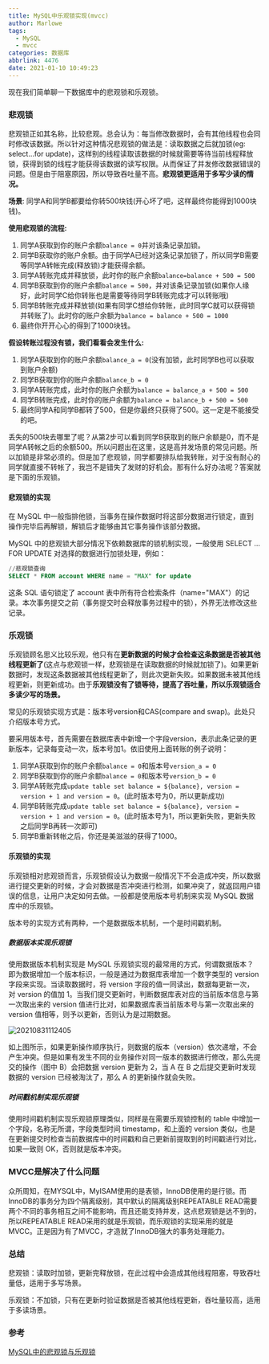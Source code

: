 ```yaml
---
title: MySQL中乐观锁实现(mvcc)
author: Marlowe
tags:
  - MySQL
  - mvcc
categories: 数据库
abbrlink: 4476
date: 2021-01-10 10:49:23
---
```

现在我们简单聊一下数据库中的悲观锁和乐观锁。
<!--more-->

### 悲观锁

悲观锁正如其名称，比较悲观。总会认为：每当修改数据时，会有其他线程也会同时修改该数据。所以针对这种情况悲观锁的做法是：读取数据之后就加锁(eg: select...for update)，这样别的线程读取该数据的时候就需要等待当前线程释放锁，获得到锁的线程才能获得该数据的读写权限。从而保证了并发修改数据错误的问题。但是由于阻塞原因，所以导致吞吐量不高。**悲观锁更适用于多写少读的情况。**


**场景**: 同学A和同学B都要给你转500块钱(开心坏了吧，这样最终你能得到1000块钱)。

**使用悲观锁的流程:**

1. 同学A获取到你的账户余额`balance = 0`并对该条记录加锁。
2. 同学B获取你的账户余额。由于同学A已经对这条记录加锁了，所以同学B需要等同学A转帐完成(释放锁)才能获得余额。
3. 同学A转账完成并释放锁，此时你的账户余额`balance=balance + 500 = 500`
4. 同学B获取到你的账户余额`balance = 500`，并对该条记录加锁(如果你人缘好，此时同学C给你转账也是需要等待同学B转账完成才可以转账哦)
5. 同学B转账完成并释放锁(如果有同学C想给你转账，此时同学C就可以获得锁并转账了)。此时你的账户余额为`balance = balance + 500 = 1000`
6. 最终你开开心心的得到了1000块钱。

**假设转账过程没有锁，我们看看会发生什么:**

1. 同学A获取到你的账户余额`balance_a = 0`(没有加锁，此时同学B也可以获取到账户余额)
2. 同学B获取到你的账户余额`balance_b = 0`
3. 同学A转账完成，此时你的账户余额为`balance = balance_a + 500 = 500`
4. 同学B转账完成，此时你的账户余额为`balance = balance_b + 500 = 500`
5. 最终同学A和同学B都转了500，但是你最终只获得了500。这一定是不能接受的吧。

丢失的500块去哪里了呢？从第2步可以看到同学B获取到的账户余额是0，而不是同学A转帐之后的余额500。所以问题出在这里，这是高并发场景的常见问题。所以加锁是非常必须的。但是加了悲观锁，同学都要排队给我转账，对于没有耐心的同学就直接不转帐了，我岂不是错失了发财的好机会。那有什么好办法呢？答案就是下面的乐观锁。

#### 悲观锁的实现

在 MySQL 中一般指排他锁，当事务在操作数据时将这部分数据进行锁定，直到操作完毕后再解锁，解锁后才能够由其它事务操作该部分数据。

MySQL 中的悲观锁大部分情况下依赖数据库的锁机制实现，一般使用 SELECT ... FOR UPDATE 对选择的数据进行加锁处理，例如：

```sql
//悲观锁查询
SELECT * FROM account WHERE name = "MAX" for update
```

这条 SQL 语句锁定了 account 表中所有符合检索条件（name="MAX"）的记录。本次事务提交之前（事务提交时会释放事务过程中的锁），外界无法修改这些记录。

### 乐观锁

乐观锁顾名思义比较乐观，他只有在**更新数据的时候才会检查这条数据是否被其他线程更新了**(这点与悲观锁一样，悲观锁是在读取数据的时候就加锁了)。如果更新数据时，发现这条数据被其他线程更新了，则此次更新失败。如果数据未被其他线程更新，则更新成功。由于**乐观锁没有了锁等待，提高了吞吐量，所以乐观锁适合多读少写的场景。**

常见的乐观锁实现方式是：版本号version和CAS(compare and swap)。此处只介绍版本号方式。

要采用版本号，首先需要在数据库表中新增一个字段version，表示此条记录的更新版本，记录每变动一次，版本号加1。依旧使用上面转账的例子说明：

1. 同学A获取到你的账户余额`balance = 0`和版本号`version_a = 0`
2. 同学B获取到你的账户余额`balance = 0`和版本号`version_b = 0`
3. 同学A转账完成`update table set balance = ${balance}, version = version + 1 and version = 0`。(此时版本号为0，所以更新成功)
4. 同学B转账完成`update table set balance = ${balance}, version = version + 1 and version = 0`。(此时版本号为1，所以更新失败，更新失败之后同学B再转一次即可)
5. 同学B重新转帐之后，你还是美滋滋的获得了1000。

#### 乐观锁的实现

乐观锁相对悲观锁而言，乐观锁假设认为数据一般情况下不会造成冲突，所以数据进行提交更新的时候，才会对数据是否冲突进行检测，如果冲突了，就返回用户错误的信息，让用户决定如何去做。一般都是使用版本号机制来实现 MySQL 数据库中的乐观锁。

版本号的实现方式有两种，一个是数据版本机制，一个是时间戳机制。

##### 数据版本实现乐观锁

使用数据版本机制实现是 MySQL 乐观锁实现的最常用的方式，何谓数据版本？即为数据增加一个版本标识，一般是通过为数据库表增加一个数字类型的 version 字段来实现。当读取数据时，将 version 字段的值一同读出，数据每更新一次，对 version 的值加 1。当我们提交更新时，判断数据库表对应的当前版本信息与第一次取出来的 version 值进行比对，如果数据库表当前版本号与第一次取出来的 version 值相等，则予以更新，否则认为是过期数据。

![20210831112405](https://aishu-marlowe.oss-cn-beijing.aliyuncs.com/20210831112405.png)

如上图所示，如果更新操作顺序执行，则数据的版本（version）依次递增，不会产生冲突。但是如果有发生不同的业务操作对同一版本的数据进行修改，那么先提交的操作（图中 B）会把数据 version 更新为 2，当 A 在 B 之后提交更新时发现数据的 version 已经被淘汰了，那么 A 的更新操作就会失败。

##### 时间戳机制实现乐观锁

使用时间戳机制实现乐观锁原理类似，同样是在需要乐观锁控制的 table 中增加一个字段，名称无所谓，字段类型时间 timestamp，和上面的 version 类似，也是在更新提交时检查当前数据库中的时间戳和自己更新前提取到的时间戳进行对比，如果一致则 OK，否则就是版本冲突。



### MVCC是解决了什么问题

众所周知，在MYSQL中，MyISAM使用的是表锁，InnoDB使用的是行锁。而InnoDB的事务分为四个隔离级别，其中默认的隔离级别REPEATABLE READ需要两个不同的事务相互之间不能影响，而且还能支持并发，这点悲观锁是达不到的，所以REPEATABLE READ采用的就是乐观锁，而乐观锁的实现采用的就是MVCC。正是因为有了MVCC，才造就了InnoDB强大的事务处理能力。

### 总结

悲观锁：读取时加锁，更新完释放锁，在此过程中会造成其他线程阻塞，导致吞吐量低，适用于多写场景。

乐观锁：不加锁，只有在更新时验证数据是否被其他线程更新，吞吐量较高，适用于多读场景。

### 参考

[MySQL中的悲观锁与乐观锁](https://juejin.cn/post/6844904063776063496)